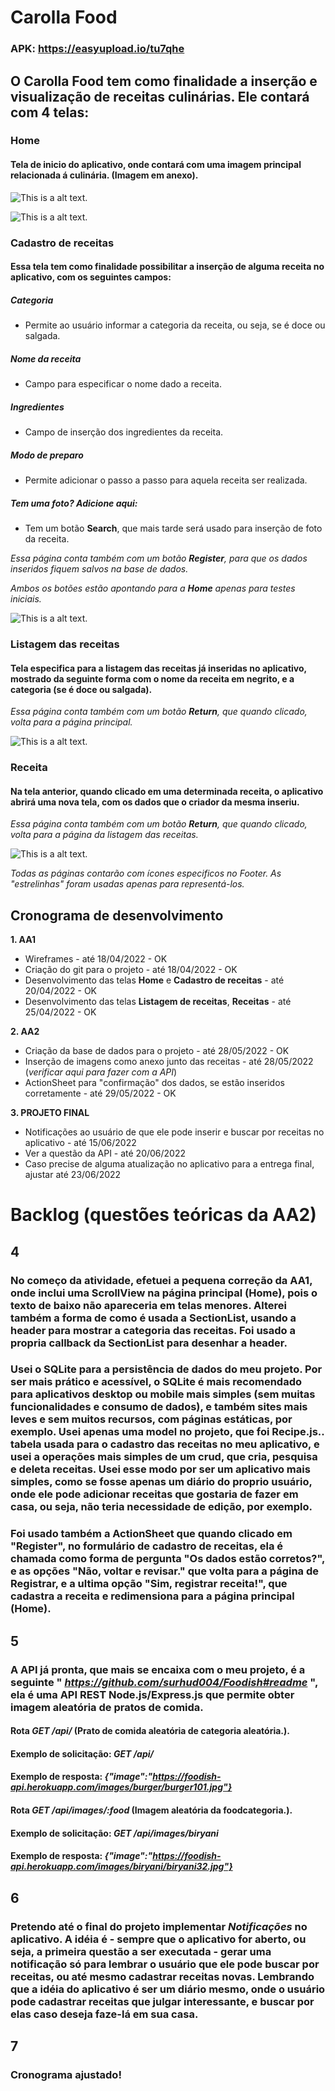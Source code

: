 # Carolla Food

### APK: https://easyupload.io/tu7qhe

## O Carolla Food tem como finalidade a inserção e visualização de receitas culinárias. Ele contará com 4 telas:

### Home

#### Tela de inicio do aplicativo, onde contará com uma imagem principal relacionada á culinária. (Imagem em anexo).

![This is a alt text.](wireframes/Home.png "Tela home.")

![This is a alt text.](src/components/Main/receita.webp "Imagem principal.")

### Cadastro de receitas

#### Essa tela tem como finalidade possibilitar a inserção de alguma receita no aplicativo, com os seguintes campos:

##### Categoria

- Permite ao usuário informar a categoria da receita, ou seja, se é doce ou salgada.

##### Nome da receita

- Campo para especificar o nome dado a receita.

##### Ingredientes

- Campo de inserção dos ingredientes da receita.

##### Modo de preparo

- Permite adicionar o passo a passo para aquela receita ser realizada.

##### Tem uma foto? Adicione aqui:

- Tem um botão **Search**, que mais tarde será usado para inserção de foto da receita.

_Essa página conta também com um botão **Register**, para que os dados inseridos fiquem salvos na base de dados._

_Ambos os botões estão apontando para a **Home** apenas para testes iniciais._

![This is a alt text.](wireframes/Register.png "Tela para cadastrar receitas.")

### Listagem das receitas

#### Tela especifica para a listagem das receitas já inseridas no aplicativo, mostrado da seguinte forma com o nome da receita em negrito, e a categoria (se é doce ou salgada).

_Essa página conta também com um botão **Return**, que quando clicado, volta para a página principal._

![This is a alt text.](wireframes/Listing.png "Tela para listagem das receitas.")

### Receita

#### Na tela anterior, quando clicado em uma determinada receita, o aplicativo abrirá uma nova tela, com os dados que o criador da mesma inseriu.

_Essa página conta também com um botão **Return**, que quando clicado, volta para a página da listagem das receitas._

![This is a alt text.](wireframes/Recipe.png "Tela da receita.")

_Todas as páginas contarão com ícones especificos no Footer. As "estrelinhas" foram usadas apenas para representá-los._

## Cronograma de desenvolvimento

**1. AA1**

- Wireframes - até 18/04/2022 - OK
- Criação do git para o projeto - até 18/04/2022 - OK
- Desenvolvimento das telas **Home** e **Cadastro de receitas** - até 20/04/2022 - OK
- Desenvolvimento das telas **Listagem de receitas**, **Receitas** - até 25/04/2022 - OK

**2. AA2**

- Criação da base de dados para o projeto - até 28/05/2022 - OK
- Inserção de imagens como anexo junto das receitas - até 28/05/2022 (_verificar aqui para fazer com a API_)
- ActionSheet para "confirmação" dos dados, se estão inseridos corretamente - até 29/05/2022 - OK

**3. PROJETO FINAL**

- Notificações ao usuário de que ele pode inserir e buscar por receitas no aplicativo - até 15/06/2022
- Ver a questão da API - até 20/06/2022
- Caso precise de alguma atualização no aplicativo para a entrega final, ajustar até 23/06/2022

# Backlog (questões teóricas da AA2)

## 4

### No começo da atividade, efetuei a pequena correção da AA1, onde inclui uma ScrollView na página principal (Home), pois o texto de baixo não apareceria em telas menores. Alterei também a forma de como é usada a SectionList, usando a header para mostrar a categoria das receitas. Foi usado a propria callback da SectionList para desenhar a header.

### Usei o SQLite para a persistência de dados do meu projeto. Por ser mais prático e acessível, o SQLite é mais recomendado para aplicativos desktop ou mobile mais simples (sem muitas funcionalidades e consumo de dados), e também sites mais leves e sem muitos recursos, com páginas estáticas, por exemplo. Usei apenas uma model no projeto, que foi Recipe.js.. tabela usada para o cadastro das receitas no meu aplicativo, e usei a operações mais simples de um crud, que cria, pesquisa e deleta receitas. Usei esse modo por ser um aplicativo mais simples, como se fosse apenas um diário do proprio usuário, onde ele pode adicionar receitas que gostaria de fazer em casa, ou seja, não teria necessidade de edição, por exemplo.

### Foi usado também a ActionSheet que quando clicado em "Register", no formulário de cadastro de receitas, ela é chamada como forma de pergunta "Os dados estão corretos?", e as opções "Não, voltar e revisar." que volta para a página de Registrar, e a ultima opção "Sim, registrar receita!", que cadastra a receita e redimensiona para a página principal (Home).

## 5

### A API já pronta, que mais se encaixa com o meu projeto, é a seguinte " _https://github.com/surhud004/Foodish#readme_ ", ela é uma API REST Node.js/Express.js que permite obter imagem aleatória de pratos de comida.

#### Rota _GET /api/_ (Prato de comida aleatória de categoria aleatória.).

#### Exemplo de solicitação: _GET /api/_

#### Exemplo de resposta: _{"image":"https://foodish-api.herokuapp.com/images/burger/burger101.jpg"}_

#### Rota _GET /api/images/:food_ (Imagem aleatória da foodcategoria.).

#### Exemplo de solicitação: _GET /api/images/biryani_

#### Exemplo de resposta: _{"image":"https://foodish-api.herokuapp.com/images/biryani/biryani32.jpg"}_

## 6

### Pretendo até o final do projeto implementar _Notificações_ no aplicativo. A idéia é - sempre que o aplicativo for aberto, ou seja, a primeira questão a ser executada - gerar uma notificação só para lembrar o usuário que ele pode buscar por receitas, ou até mesmo cadastrar receitas novas. Lembrando que a idéia do aplicativo é ser um diário mesmo, onde o usuário pode cadastrar receitas que julgar interessante, e buscar por elas caso deseja faze-lá em sua casa.

## 7

### Cronograma ajustado!
